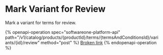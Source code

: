 # Mark Variant for Review

Mark a variant for terms for review.

{% openapi-operation spec="softwareone-platform-api" path="/v1/catalog/products/{productId}/terms/{termsAndConditionsId}/variants/{id}/review" method="post" %}
[Broken link](broken-reference)
{% endopenapi-operation %}
